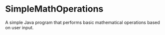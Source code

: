 # SimpleMathOperations
A simple Java program that performs basic mathematical operations based on user input.
